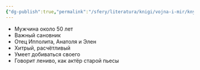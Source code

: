 ```yaml
---
{"dg-publish":true,"permalink":"/sfery/literatura/knigi/vojna-i-mir/knyaz-vasilij-kuragin/"}
---
```


- Мужчина около 50 лет 
- Важный сановник
- Отец Ипполита, Анатоля и Элен 
- Хитрый, расчётливый 
- Умеет добиваться своего 
- Говорит лениво, как актёр старой пьесы